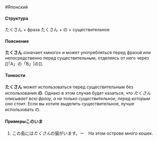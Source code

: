 #Японский
#### Структура
たくさん + фраза
たくさん + の + существительное
#### Пояснение
**たくさん** означает «*много*» и может употребляться перед фразой или непосредственно перед существительным, отделяясь от него через [[「A」の「B」|の]].
#### Тонкости
**たくさん** может использоваться перед существительным без использования **の**. Однако в этом случае будет казаться, *что たくさん описывает всю фразу, а не только существительное, перед которым оно стоит*. Если вы хотите выделить существительное, лучше использовать の.
#### Примерыこのいま
1. この島には*たくさん*の猫がいます。ー　На этом острове *много* кошек.